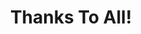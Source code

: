 ---
title: "Thanks To All!"
layout: attributions
attributions:
  - header: sharadcodes
    title: hugo theme
    text: Hugo theme by sharadcodes
    url: https://github.com/sharadcodes/hugo-theme-serial-programmer
  - header: kmg design
    title: dollar icons
    text: Dollar icons created by kmg design - Flaticon
    url: https://www.flaticon.com/free-icons/dollar
---